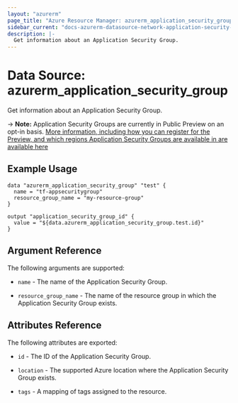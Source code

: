 ```yaml
---
layout: "azurerm"
page_title: "Azure Resource Manager: azurerm_application_security_group"
sidebar_current: "docs-azurerm-datasource-network-application-security-group"
description: |-
  Get information about an Application Security Group.
---
```


# Data Source: azurerm_application_security_group

Get information about an Application Security Group.

-> **Note:** Application Security Groups are currently in Public Preview on an opt-in basis. [More information, including how you can register for the Preview, and which regions Application Security Groups are available in are available here](https://docs.microsoft.com/en-us/azure/virtual-network/create-network-security-group-preview)

## Example Usage

```hcl
data "azurerm_application_security_group" "test" {
  name = "tf-appsecuritygroup"
  resource_group_name = "my-resource-group"
}

output "application_security_group_id" {
  value = "${data.azurerm_application_security_group.test.id}"
}
```

## Argument Reference

The following arguments are supported:

* `name` - The name of the Application Security Group.

* `resource_group_name` - The name of the resource group in which the Application Security Group exists.

## Attributes Reference

The following attributes are exported:

* `id` - The ID of the Application Security Group.

* `location` - The supported Azure location where the Application Security Group exists.

* `tags` - A mapping of tags assigned to the resource.
